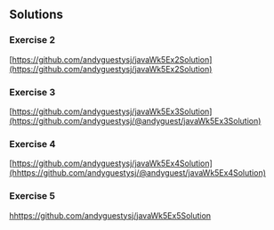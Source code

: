 ## Solutions
### Exercise 2
[https://github.com/andyguestysj/javaWk5Ex2Solution](https://github.com/andyguestysj/javaWk5Ex2Solution)
### Exercise 3
[https://github.com/andyguestysj/javaWk5Ex3Solution](https://github.com/andyguestysj/@andyguest/javaWk5Ex3Solution)

### Exercise 4
[https://github.com/andyguestysj/javaWk5Ex4Solution](hhttps://github.com/andyguestysj/@andyguest/javaWk5Ex4Solution)
### Exercise 5
[hhttps://github.com/andyguestysj/javaWk5Ex5Solution](https://github.com/andyguestysj/@andyguest/javaWk5Ex5Solution)

